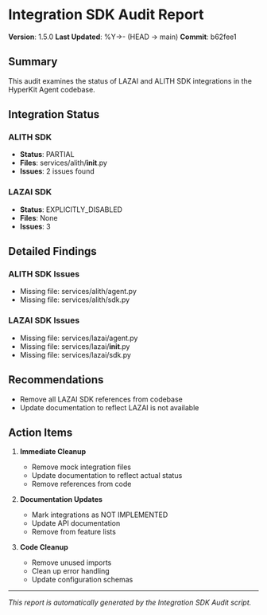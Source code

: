 # Integration SDK Audit Report

<!-- VERSION_PLACEHOLDER -->
**Version**: 1.5.0
**Last Updated**: %Y->- (HEAD -> main)
**Commit**: b62fee1
<!-- /VERSION_PLACEHOLDER -->

## Summary

This audit examines the status of LAZAI and ALITH SDK integrations in the HyperKit Agent codebase.

## Integration Status

### ALITH SDK
- **Status**: PARTIAL
- **Files**: services/alith/__init__.py
- **Issues**: 2 issues found

### LAZAI SDK
- **Status**: EXPLICITLY_DISABLED
- **Files**: None
- **Issues**: 3

## Detailed Findings

### ALITH SDK Issues
- Missing file: services/alith/agent.py
- Missing file: services/alith/sdk.py

### LAZAI SDK Issues
- Missing file: services/lazai/agent.py
- Missing file: services/lazai/__init__.py
- Missing file: services/lazai/sdk.py

## Recommendations
- Remove all LAZAI SDK references from codebase
- Update documentation to reflect LAZAI is not available

## Action Items

1. **Immediate Cleanup**
   - Remove mock integration files
   - Update documentation to reflect actual status
   - Remove references from code

2. **Documentation Updates**
   - Mark integrations as NOT IMPLEMENTED
   - Update API documentation
   - Remove from feature lists

3. **Code Cleanup**
   - Remove unused imports
   - Clean up error handling
   - Update configuration schemas

---
*This report is automatically generated by the Integration SDK Audit script.*

